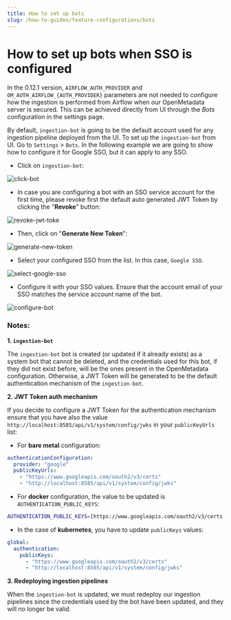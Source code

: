 ```yaml
---
title: How to set up bots
slug: /how-to-guides/feature-configurations/bots
---
```


# How to set up bots when SSO is configured

In the 0.12.1 version, `AIRFLOW_AUTH_PROVIDER` and `OM_AUTH_AIRFLOW_{AUTH_PROVIDER}` parameters are not needed to configure
how the ingestion is performed from Airflow when our OpenMetadata server is secured. This can be achieved directly from UI
through the _Bots_ configuration in the settings page.

By default, `ingestion-bot` is going to be the default account used for any ingestion pipeline deployed from the UI. To set 
up the `ingestion-bot` from UI. Go to `Settings` > `Bots`. In the following example we are going to show how to configure it
for Google SSO, but it can apply to any SSO.

- Click on `ingestion-bot`:

<Image src="/images/how-to-guides/feature-configurations/bots/click-bot.png" alt="click-bot" caption="Click on 'ingestion-bot'"/>

- In case you are configuring a bot with an SSO service account for the first time, please revoke first the default auto 
generated JWT Token by clicking the "**Revoke**" button:

<Image src="/images/how-to-guides/feature-configurations/bots/revoke-jwt-token.png" alt="revoke-jwt-toke" caption="Revoke JWT Token"/>

- Then, click on "**Generate New Token**":

<Image src="/images/how-to-guides/feature-configurations/bots/generate-new-token.png" alt="generate-new-token" caption="Generate New Token to edit"/>

- Select your configured SSO from the list. In this case, `Google SSO`.

<Image src="/images/how-to-guides/feature-configurations/bots/select-google-sso.png" alt="select-google-sso" caption="Select 'Google SSO'"/>

- Configure it with your SSO values. Ensure that the account email of your SSO matches the service account name of the 
bot.

<Image src="/images/how-to-guides/feature-configurations/bots/configure-bot.png" alt="configure-bot" caption="Configure the ingestion-bot with your SSO values"/>

### Notes:

**1. `ingestion-bot`**

The `ingestion-bot` bot is created (or updated if it already exists) as a system bot that cannot be deleted, and
the credentials used for this bot, if they did not exist before, will be the ones present in the OpenMetadata configuration.
Otherwise, a JWT Token will be generated to be the default authentication mechanism of the `ingestion-bot`.

**2. JWT Token auth mechanism**

If you decide to configure a JWT Token for the authentication mechanism ensure that you have also the value `http://localhost:8585/api/v1/system/config/jwks`
in your `publicKeyUrls` list:

- For **bare metal** configuration:

```yaml
authenticationConfiguration:
  provider: "google"
  publicKeyUrls:
    - "https://www.googleapis.com/oauth2/v3/certs"
    - "http://localhost:8585/api/v1/system/config/jwks"
```

- For **docker** configuration, the value to be updated is `AUTHENTICATION_PUBLIC_KEYS`:

```bash
AUTHENTICATION_PUBLIC_KEYS=[https://www.googleapis.com/oauth2/v3/certs, http://localhost:8585/api/v1/system/config/jwks]
```

- In the case of **kubernetes**, you have to update `publicKeys` values:

```yaml
global:
  authentication:
    publicKeys:
      - "https://www.googleapis.com/oauth2/v3/certs"
      - "http://localhost:8585/api/v1/system/config/jwks" 
```

**3. Redeploying ingestion pipelines**

When the `ingestion-bot` is updated, we must redeploy our ingestion pipelines since the credentials used by the bot have been updated,
and they will no longer be valid.

